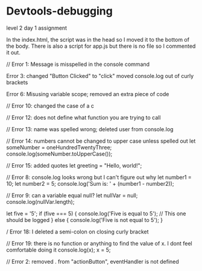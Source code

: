 # Devtools-debugging
level 2 day 1 assignment


In the index.html, the script was in the head so I moved it to the bottom of the body.  There is also a script for app.js but there is no file so I commented it out.

// Error 1: Message is misspelled in the console command

Error 3: changed "Button Clicked" to "click" moved console.log out of curly brackets

Error 6: Misusing variable scope; removed an extra piece of code

// Error 10: changed the case of a c

// Error 12: does not define what function you are trying to call

// Error 13: name was spelled wrong;  deleted user from console.log

// Error 14: numbers cannot be changed to upper case unless spelled out
let someNumber = oneHundredTwentyThree;
console.log(someNumber.toUpperCase()); 

// Error 15: added quotes
let greeting = "Hello, world!";

// Error 8: console.log looks wrong but I can't figure out why
let number1 = 10;
let number2 = 5;
console.log('Sum is: ' + (number1 - number2));

// Error 9: can a variable equal null?
let nullVar = null;
console.log(nullVar.length);


let five = '5';
if (five === 5) {
    console.log('Five is equal to 5'); // This one should be logged
} else {
    console.log('Five is not equal to 5'); 
}

/ Error 18: I deleted a semi-colon on closing curly bracket

// Error 19: there is no function or anything to find the value of x. I dont feel comfortable doing it
console.log(x);
x = 5;

// Error 2: removed . from "actionButton", eventHandler is not defined


